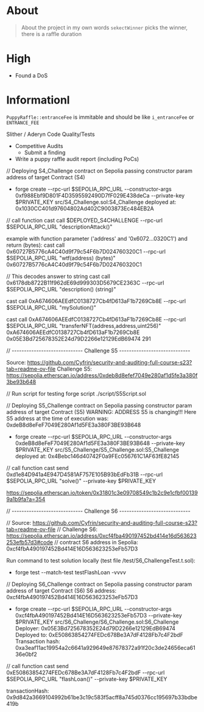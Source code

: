 # About

> About the project in my own words
`sekectWinner` picks the winner, there is a raffle duration

# High 
- Found a DoS
  
  
# Informationl

`PuppyRaffle::entranceFee` is immitable and should be like `i_entranceFee` or `ENTRANCE_FEE`

Slither / Aderyn
Code Quality/Tests

- Competitive Audits
  - Submit a finding
- Write a puppy raffle audit report (including PoCs)

// Deploying S4_Challenge contract on Sepolia passing constructor param address of target Contract (S4)
- forge create --rpc-url $SEPOLIA_RPC_URL --constructor-args 0xf988Ebf9D801F4D3595592490D7fF029E438deCa --private-key $PRIVATE_KEY src/S4_Challenge.sol:S4_Challenge
deployed at: 0x1030CC401d97604802Ad402C9003873Ec484EB2A


// call function 
cast call $DEPLOYED_S4CHALLENGE --rpc-url $SEPOLIA_RPC_URL "descriptionAttack()"

example with function parameter ('address' and '0x6072...0320C1') and return (bytes):
cast call 0x60727B5776cA4C40d9f79c54F6b7D024760320C1 --rpc-url $SEPOLIA_RPC_URL "wtf(address) (bytes)" 0x60727B5776cA4C40d9f79c54F6b7D024760320C1


// This decodes answer to string
cast call 0x6178db8722B11f962dE69d999303D5679CE2363C --rpc-url $SEPOLIA_RPC_URL "description() (string)"


cast call 0xA674606AEEdfC0138727Cb4fD613aF1b7269Cb8E --rpc-url $SEPOLIA_RPC_URL "mySolution()"

cast call 0xA674606AEEdfC0138727Cb4fD613aF1b7269Cb8E --rpc-url $SEPOLIA_RPC_URL "transferNFT(address,address,uint256)" 0xA674606AEEdfC0138727Cb4fD613aF1b7269Cb8E 0x05E3Bd725678352E24d79D2266e12129EdB69474 291



// ----------------------------- Challenge S5 -----------------------------

Source: https://github.com/Cyfrin/security-and-auditing-full-course-s23?tab=readme-ov-file
Challenge S5: https://sepolia.etherscan.io/address/0xdeb8d8efef7049e280af1d5fe3a380f3be93b648

// Run script for testing
forge script ./script/S5Script.sol

// Deploying S5_Challenge contract on Sepolia passing constructor param address of target Contract (S5)
WARNING: ADDRESS S5 is changing!!!
Here S5 address at the time of execution was: 0xdeB8d8eFeF7049E280Af1d5FE3a380F3BE93B648

- forge create --rpc-url $SEPOLIA_RPC_URL --constructor-args 0xdeB8d8eFeF7049E280Af1d5FE3a380F3BE93B648 --private-key $PRIVATE_KEY src/S5_Challenge/S5_Challenge.sol:S5_Challenge
deployed at: 0x4Bebc146d40742F0a9FEc056761C1AF63fE82145

// call function 
cast send 0xd1e84D941a4E947D4581AF757E105B93bEdFb31B --rpc-url $SEPOLIA_RPC_URL "solve()" --private-key $PRIVATE_KEY

https://sepolia.etherscan.io/token/0x31801c3e09708549c1b2c9e1cfbf001399a1b9fa?a=354



// ----------------------------- Challenge S6 -----------------------------

// Source: https://github.com/Cyfrin/security-and-auditing-full-course-s23?tab=readme-ov-file
// Challenge S6: https://sepolia.etherscan.io/address/0xcf4fba490197452bd414e16d563623253efb57d3#code
// contract S6 address in Sepolia: 0xcf4fbA490197452Bd414E16D563623253eFb57D3


Run command to test solution locally (test file /test/S6_ChallengeTest.t.sol): 
- forge test --match-test testFlashLoan -vvvv


// Deploying S6_Challenge contract on Sepolia passing constructor param address of target Contract (S6)
S6 address: 0xcf4fbA490197452Bd414E16D563623253eFb57D3

- forge create --rpc-url $SEPOLIA_RPC_URL --constructor-args 0xcf4fbA490197452Bd414E16D563623253eFb57D3 --private-key $PRIVATE_KEY src/S6_Challenge/S6_Challenge.sol:S6_Challenge
Deployer: 0x05E3Bd725678352E24d79D2266e12129EdB69474
Deployed to: 0xE50863854274FEDc678Be3A7dF4128Fb7c4F2bdF
Transaction hash: 0xa3eaf11ac19954a2c6641a929649e87678372a91f20c3de24656eca6136e0bf2

// call function 
cast send 0xE50863854274FEDc678Be3A7dF4128Fb7c4F2bdF --rpc-url $SEPOLIA_RPC_URL "flashLoan()" --private-key $PRIVATE_KEY

transactionHash: 0x9d842a3669104992b61be3c19c583f5acff8a745d0376cc195697b33bdbe419b